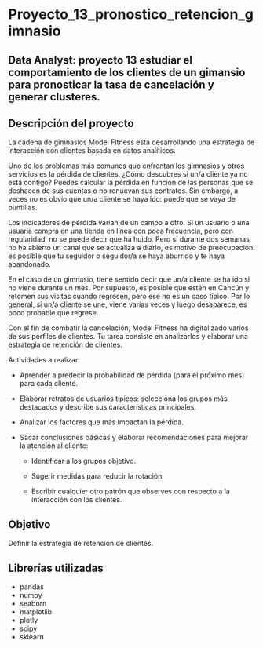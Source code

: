 # Proyecto_13_pronostico_retencion_gimnasio


## **Data Analyst: proyecto 13 estudiar el comportamiento de los clientes de un gimansio para pronosticar la tasa de cancelación y generar clusteres.**

## **Descripción del proyecto**

La cadena de gimnasios Model Fitness está desarrollando una estrategia de interacción con clientes basada en datos analíticos.

Uno de los problemas más comunes que enfrentan los gimnasios y otros servicios es la pérdida de clientes. ¿Cómo descubres si un/a cliente ya no está contigo? Puedes calcular la pérdida en función de las personas que se deshacen de sus cuentas o no renuevan sus contratos. Sin embargo, a veces no es obvio que un/a cliente se haya ido: puede que se vaya de puntillas.

Los indicadores de pérdida varían de un campo a otro. Si un usuario o una usuaria compra en una tienda en línea con poca frecuencia, pero con regularidad, no se puede decir que ha huido. Pero si durante dos semanas no ha abierto un canal que se actualiza a diario, es motivo de preocupación: es posible que tu seguidor o seguidor/a se haya aburrido y te haya abandonado.

En el caso de un gimnasio, tiene sentido decir que un/a cliente se ha ido si no viene durante un mes. Por supuesto, es posible que estén en Cancún y retomen sus visitas cuando regresen, pero ese no es un caso típico. Por lo general, si un/a cliente se une, viene varias veces y luego desaparece, es poco probable que regrese.

Con el fin de combatir la cancelación, Model Fitness ha digitalizado varios de sus perfiles de clientes. Tu tarea consiste en analizarlos y elaborar una estrategia de retención de clientes.

Actividades a realizar:

* Aprender a predecir la probabilidad de pérdida (para el próximo mes) para cada cliente.
* Elaborar retratos de usuarios típicos: selecciona los grupos más destacados y describe sus características principales.
* Analizar los factores que más impactan la pérdida.

* Sacar conclusiones básicas y elaborar recomendaciones para mejorar la atención al cliente:

    * Identificar a los grupos objetivo.

    * Sugerir medidas para reducir la rotación.

    * Escribir cualquier otro patrón que observes con respecto a la interacción con los clientes.


## **Objetivo**

Definir la estrategia de retención de clientes.

## **Librerías utilizadas**

* pandas
* numpy
* seaborn
* matplotlib
* plotly
* scipy
* sklearn


